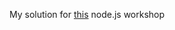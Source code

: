 My solution for <a href="https://github.com/timoxley/functional-javascript-workshop">this</a> node.js workshop